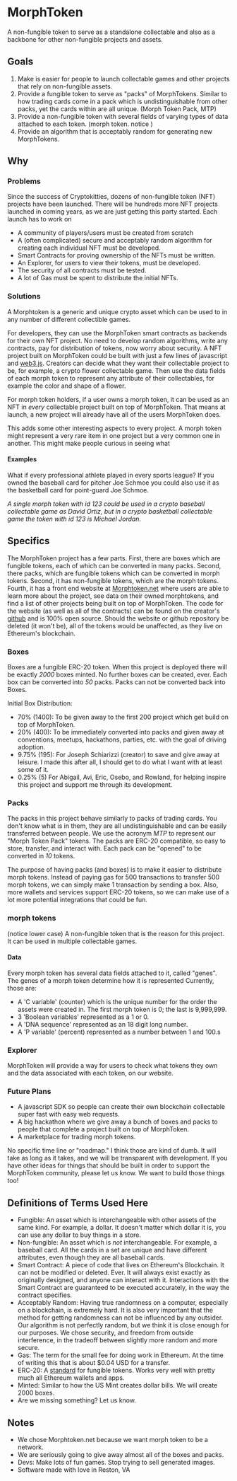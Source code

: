  # MorphToken
A non-fungible token to serve as a standalone collectable and also as a backbone for other non-fungible projects and assets.

## Goals
1. Make is easier for people to launch collectable games and other projects that rely on non-fungible assets.
2. Provide a fungible token to serve as "packs" of MorphTokens. Similar to how trading cards come in a pack which is undistinguishable from other packs, yet the cards within are all unique. (Morph Token Pack, MTP)
3. Provide a non-fungible token with several fields of varying types of data attached to each token. (morph token. notice )
4. Provide an algorithm that is acceptably random for generating new MorphTokens.

## Why

### Problems
Since the success of Cryptokitties, dozens of non-fungible token (NFT) projects have been launched. There will be hundreds more NFT projects launched in coming years, as we are just getting this party started.  Each launch has to work on
- A community of players/users must be created from scratch
- A (often complicated) secure and acceptably random algorithm for creating each individual NFT must be developed.
- Smart Contracts for proving ownership of the NFTs must be written.
- An Explorer, for users to view their tokens, must be developed.
- The security of all contracts must be tested.
- A lot of Gas must be spent to distribute the initial NFTs.

### Solutions
A Morphtoken is a generic and unique crypto asset which can be used to in any number of different collectible games.

For developers, they can use the MorphToken smart contracts as backends for their own NFT project. No need to develop random algorithms, write any contracts, pay for distribution of tokens, now worry about security.  A NFT project built on MorphToken could be built with just a few lines of javascript and [web3.js](github.com/web3/web3). Creators can decide what they want their collectable project to be, for example, a crypto flower collectable game.  Then use the data fields of each morph token to represent any attribute of their collectables, for example the color and shape of a flower.

For morph token holders, if a user owns a morph token, it can be used as an NFT in _every_ collectable project built on top of MorphToken. That means at launch, a new project will already have all of the users MorphToken does.

This adds some other interesting aspects to every project.  A morph token might represent a very rare item in one project but a very common one in another.  This might make people curious in seeing what

#### Examples
What if every professional athlete played in every sports league? If you owned the baseball card for pitcher Joe Schmoe you could also use it as the basketball card for point-guard Joe Schmoe.  

*A single morph token with id 123 could be used in a crypto baseball collectable game as David Ortiz, but in a crypto basketball collectable game the token with id 123 is Michael Jordan.*

## Specifics
The MorphToken project has a few parts. First, there are boxes which are fungible tokens, each of which can be converted in many packs. Second, there packs, which are fungible tokens which can be converted in morph tokens. Second, it has non-fungible tokens, which are the morph tokens.  Fourth, it has a front end website at [Morphtoken.net](http://morphtoken.net) where users are able to learn more about the project, see data on their owned morphtokens, and find a list of other projects being built on top of MorphToken.  The code for the website (as well as all of the contracts) can be found on the creator's [github](http://github.com/jschiarizzi) and is 100% open source. Should the website or github repository be deleted (it won't be), all of the tokens would be unaffected, as they live on Ethereum's blockchain.

### Boxes
Boxes are a fungible ERC-20 token. When this project is deployed there will be exactly *2000* boxes minted. No further boxes can be created, ever. Each box can be converted into *50* packs. Packs can not be converted back into Boxes.

Initial Box Distribution:
- 70% (1400): To be given away to the first 200 project which get build on top of MorphToken.
- 20% (400): To be immediately converted into packs and given away at conventions, meetups, hackathons, parties, etc. with the goal of driving adoption.
- 9.75% (195): For Joseph Schiarizzi (creator) to save and give away at leisure. I made this after all, I should get to do what I want with at least some of it.
- 0.25% (5) For Abigail, Avi, Eric, Osebo, and Rowland, for helping inspire this project and support me through its development.

### Packs
The packs in this project behave similarly to packs of trading cards.  You don't know what is in them, they are all undistinguishable and can be easily transferred between people. We use the acronym *MTP* to represent our "Morph Token Pack" tokens.  The packs are ERC-20 compatible, so easy to store, transfer, and interact with. Each pack can be "opened" to be converted in *10* tokens.

The purpose of having packs (and boxes) is to make it easier to distribute morph tokens.  Instead of paying gas for 500 transactions to transfer 500 morph tokens, we can simply make 1 transaction by sending a box. Also, more wallets and services support ERC-20 tokens, so we can make use of a lot more potential integrations that could be fun.

### morph tokens
(notice lower case)
A non-fungible token that is the reason for this project. It can be used in multiple collectable games.

#### Data
Every morph token has several data fields attached to it, called "genes". The genes of a morph token determine how it is represented  Currently, those are:
- A 'C variable' (counter) which is the unique number for the order the assets were created in. The first morph token is 0; the last is 9,999,999.
- 3 'Boolean variables' represented as a 1 or 0.
- A 'DNA sequence' represented as an 18 digit long number.
- A 'P variable' (percent) represented as a number between 1 and 100.s

### Explorer
MorphToken will provide a way for users to check what tokens they own and the data associated with each token, on our website.

### Future Plans
- A javascript SDK so people can create their own blockchain collectable super fast with easy web requests.
- A big hackathon where we give away a bunch of boxes and packs to people that complete a project built on top of MorphToken.
- A marketplace for trading morph tokens.

No specific time line or "roadmap." I think those are kind of dumb. It will take as long as it takes, and we will be transparent with development.  If you have other ideas for things that should be built in order to support the MorphToken community, please let us know. We want to build those things too!

## Definitions of Terms Used Here
- Fungible: An asset which is interchangeable with other assets of the same kind. For example, a dollar.  It doesn't matter which dollar it is, you can use any dollar to buy things in a store.
- Non-fungible: An asset which is _not_ interchangeable. For example, a baseball card.  All the cards in a set are unique and have different attributes, even though they are all baseball cards.
- Smart Contract: A piece of code that lives on Ethereum's Blockchain.  It can not be modified or deleted. Ever. It will always exist exactly as originally designed, and anyone can interact with it. Interactions with the Smart Contract are guaranteed to be executed accurately, in the way the contract specifies.
- Acceptably Random: Having true randomness on a computer, especially on a blockchain, is extremely hard.  It is also very important that the method for getting randomness can not be influenced by any outsider.  Our algorithm is not perfectly random, but we think it is close enough for our purposes.  We chose security, and freedom from outside interference, in the tradeoff between slightly more random and more secure.
- Gas: The term for the small fee for doing work in Ethereum.  At the time of writing this that is about $0.04 USD for a transfer.
- ERC-20: A [standard](github.com/ethereum/EIPs/issues/20) for fungible tokens. Works very well with pretty much all Ethereum wallets and apps.
- Minted: Similar to how the US Mint creates dollar bills.  We will create 2000 boxes.
- Are we missing something? Let us know.

## Notes
- We chose Morphtoken.net because we want morph token to be a network.
- We are seriously going to give away almost all of the boxes and packs.
- Devs: Make lots of fun games. Stop trying to sell generated images.
- Software made with love in Reston, VA
